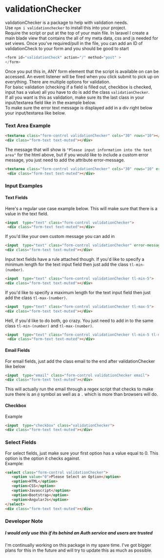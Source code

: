 # validationChecker
validationChecker is a package to help with validation needs.<br/>
Use ```npm i validationchecker``` to install this into your project.<br/>
Require the script or put at the top of your main file. In laravel I create a main blade view that contains the all of my meta data, css and js needed for set views. 
Once you've required/pull in the file, you can add an ID of validationCheck to your form and you should be good to start <br/> 
```javascript
<form id="validationCheck" action="/" method="post" >
</form>
```
Once you put this in, ANY form element that the script is available on can be accessed. An event listener will be fired when you click submit to pick up on everything. There are multiple options for validation.</br>
For baisc validation (checking if a field is filled out, checkbox is checked, input has a value) all you have to do is add the class ```validationChecker```. <br/>
If all you want is this as validation, make sure its the last class in your input/textarea field like in the example below.</br>
To make sure the error text message is displayed add in a div right below your input/textarea like below.<br/>
### Text Area Example
```html 
<textarea class="form-control validationChecker" cols="30" rows="10"></textarea>
<div class="form-text text-muted"></div>
```
The message that will show is ```"Please input information into the text area"``` for the html above, but if you would like to include a custom error message, you just need to add the attribute error-message.
```html
<textarea class="form-control validationChecker" cols="30" rows="10" error-message="This is my custom error message"></textarea>
 <div class="form-text text-muted"></div>
```
### Input Examples
#### Text Fields
Here's a regular use case example below. This will make sure that there is a value in the text field.<br/>
```html
<input  type="text" class="form-control validationChecker">
 <div class="form-text text-muted"></div>
 ```
 If you'd like your own custom message you can add in 
 ```html
<input  type="text" class="form-control validationChecker" error-message="Custom Message will go here">
 <div class="form-text text-muted"></div>
 ```
 Input text fields have a rule attached though. If you'd like to specify a minimum length for the text input field then just add the class ```tl-min-(number)```.<br/>
 ```html
 <input  type="text" class="form-control validationChecker tl-min-5">
 <div class="form-text text-muted"></div>
```
If you'd like to specify a maximum length for the text input field then just add the class ```tl-max-(number)```.<br/>
 ```html
 <input  type="text" class="form-control validationChecker tl-max-5">
 <div class="form-text text-muted"></div>
```
Hell, if you'd like to do both, go crazy. You just need to add in to the same class ```tl-min-(number)``` and ```tl-max-(number)```.<br/>
```html
<input  type="text" class="form-control validationChecker tl-min-5 tl-max-15">
 <div class="form-text text-muted"></div>
```

#### Email Fields
For email fields, just add the class email to the end after validationChecker like below

```html
<input  type="email" class="form-control validationChecker email">
<div class="form-text text-muted"></div>
```
This will actually run the email through a regex script that checks to make sure there is an ```@``` symbol as well as a ```.``` which is more than browsers will do.

#### Checkbox
Example
```html
<input  type="checkbox" class="validationChecker">
<div class="form-text text-muted"></div>
```

### Select Fields
For select fields, just make sure your first option has a value equal to 0. This option is the option it checks against.<br/>
Example:
```html
<select class="form-control validationChecker">
   <option value="0">Please Select an Option</option>
   <option>HTML</option>
   <option>CSS</option>
   <option>Javascript</option>
   <option>Bootstrap</option>
   <option>AngularJs</option>
</select>
<div class="form-text text-muted"></div>
```

### Developer Note
##### I would only use this if its behind an Auth service and users are trusted
I'm continually working on this package in my spare time. I've got bigger plans for this in the future and will try to update this as much as possible.
